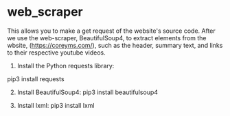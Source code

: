 # web_scraper
This allows you to make a get request of the website's source code. After we use the web-scraper, BeautifulSoup4, to extract elements from the wbsite, (https://coreyms.com/), such as the header, summary text, and links to their respective youtube videos.

1) Install the Python requests library:
<p>pip3 install requests</p>

2) Install BeautifulSoup4:
pip3 install beautifulsoup4

3) Install lxml:
pip3 install lxml


